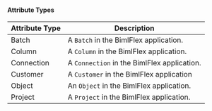 #### Attribute Types

| Attribute Type | Description |
|-|-|
| Batch | A `Batch` in the BimlFlex application. |
| Column | A `Column` in the BimlFlex application. |
| Connection | A `Connection` in the BimlFlex application. |
| Customer | A `Customer` in the BimlFlex application |
| Object | An `Object` in the BimlFlex application. |
| Project | A `Project` in the BimlFlex application. |
